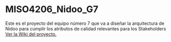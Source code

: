 # MISO4206_Nidoo_G7
Este es el proyecto del equipo número 7 que va a diseñar la arquitectura de Nidoo para cumplir los atributos de calidad relevantes para los Stakeholders
[Ver la Wiki del proyecto.](https://github.com/dannyleandro/MISO4206_Nidoo_G7/wiki)
